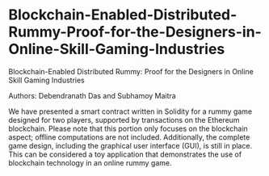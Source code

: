 # Blockchain-Enabled-Distributed-Rummy-Proof-for-the-Designers-in-Online-Skill-Gaming-Industries
Blockchain-Enabled Distributed Rummy: Proof for the Designers in Online Skill Gaming Industries

Authors: Debendranath Das and Subhamoy Maitra

We have presented a smart contract written in Solidity for a rummy game designed for two players, supported by transactions on the Ethereum blockchain. Please note that this portion only focuses on the blockchain aspect; offline computations are not included. Additionally, the complete game design, including the graphical user interface (GUI), is still in place. This can be considered a toy application that demonstrates the use of blockchain technology in an online rummy game.
